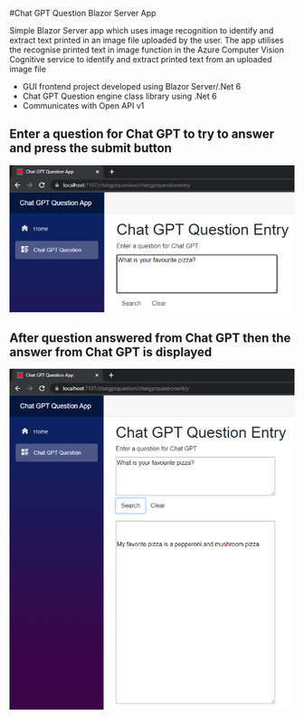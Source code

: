 #Chat GPT Question Blazor Server App

Simple Blazor Server app which uses image recognition to identify and extract text printed in an image file uploaded by the user. The app utilises the recognise printed text in image function in the Azure Computer Vision Cognitive service to identify and extract printed text from an uploaded image file

* GUI frontend project developed using Blazor Server/.Net 6
* Chat GPT Question engine class library using .Net 6
* Communicates with Open API v1 

## Enter a question for Chat GPT to try to answer and press the submit button

![](ChatGPTQuestionBlazorServerApp/wwwroot/images/AskQuestionForChatGPT.png)

## After question answered from Chat GPT then the answer from Chat GPT is displayed

![](ChatGPTQuestionBlazorServerApp/wwwroot/images/QuestionAnsweredFromChatGPT.png)

